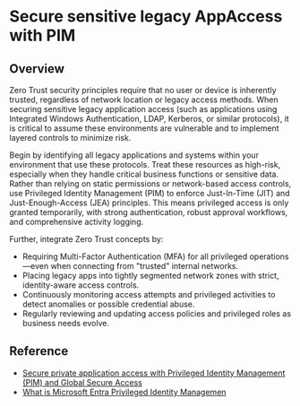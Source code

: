 ﻿# Secure sensitive legacy AppAccess with PIM

## Overview

Zero Trust security principles require that no user or device is inherently trusted, regardless of network location or legacy access methods. When securing sensitive legacy application access (such as applications using Integrated Windows Authentication, LDAP, Kerberos, or similar protocols), it is critical to assume these environments are vulnerable and to implement layered controls to minimize risk.

Begin by identifying all legacy applications and systems within your environment that use these protocols. Treat these resources as high-risk, especially when they handle critical business functions or sensitive data. Rather than relying on static permissions or network-based access controls, use Privileged Identity Management (PIM) to enforce Just-In-Time (JIT) and Just-Enough-Access (JEA) principles. This means privileged access is only granted temporarily, with strong authentication, robust approval workflows, and comprehensive activity logging.

Further, integrate Zero Trust concepts by:

- Requiring Multi-Factor Authentication (MFA) for all privileged operations—even when connecting from "trusted" internal networks.
- Placing legacy apps into tightly segmented network zones with strict, identity-aware access controls.
- Continuously monitoring access attempts and privileged activities to detect anomalies or possible credential abuse.
- Regularly reviewing and updating access policies and privileged roles as business needs evolve.

## Reference
- [Secure private application access with Privileged Identity Management (PIM) and Global Secure Access](https://learn.microsoft.com/en-us/entra/global-secure-access/how-to-configure-global-access-with-pim)
- [What is Microsoft Entra Privileged Identity Managemen](https://learn.microsoft.com/en-us/entra/id-governance/privileged-identity-management/pim-configure)
